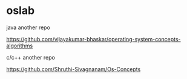 # oslab



java another repo


https://github.com/vijayakumar-bhaskar/operating-system-concepts-algorithms


c/c++ another repo

https://github.com/Shruthi-Sivagnanam/Os-Concepts



